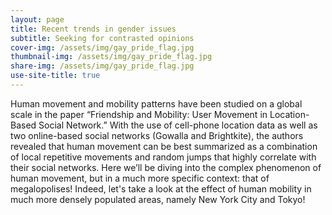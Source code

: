 ```yaml
---
layout: page
title: Recent trends in gender issues
subtitle: Seeking for contrasted opinions
cover-img: /assets/img/gay_pride_flag.jpg
thumbnail-img: /assets/img/gay_pride_flag.jpg
share-img: /assets/img/gay_pride_flag.jpg
use-site-title: true
---
```


Human movement and mobility patterns have been studied on a global scale in the paper “Friendship and Mobility: User Movement in Location-Based Social Network.” With the use of cell-phone location data as well as two online-based social networks (Gowalla and Brightkite), the authors revealed that human movement can be best summarized as a combination of local repetitive movements and random jumps that highly correlate with their social networks. Here we’ll be diving into the complex phenomenon of human movement, but in a much more specific context: that of megalopolises! Indeed, let's take a look at the effect of human mobility in much more densely populated areas, namely New York City and Tokyo!

